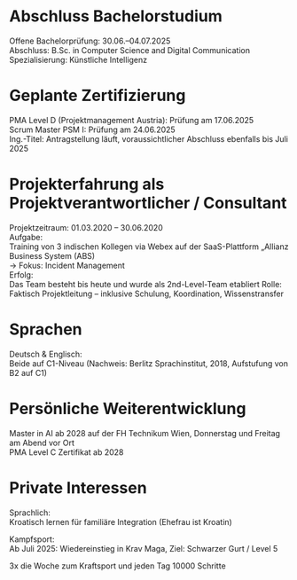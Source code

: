 # Abschluss Bachelorstudium<br/>
  Offene Bachelorprüfung: 30.06.–04.07.2025<br/>
  Abschluss: B.Sc. in Computer Science and Digital Communication<br/>
  Spezialisierung: Künstliche Intelligenz<br/>

# Geplante Zertifizierung<br/>
  PMA Level D (Projektmanagement Austria): Prüfung am 17.06.2025<br/>
  Scrum Master PSM I: Prüfung am 24.06.2025<br/>
  Ing.-Titel: Antragstellung läuft, voraussichtlicher Abschluss ebenfalls bis Juli 2025<br/>
  
# Projekterfahrung als Projektverantwortlicher / Consultant<br/>
  Projektzeitraum: 01.03.2020 – 30.06.2020<br/>
  Aufgabe:<br/>
  Training von 3 indischen Kollegen via Webex auf der SaaS-Plattform „Allianz Business System (ABS)<br/>
    → Fokus: Incident Management<br/>
  Erfolg:<br/>
  Das Team besteht bis heute und wurde als 2nd-Level-Team etabliert
  Rolle:
  Faktisch Projektleitung – inklusive Schulung, Koordination, Wissenstransfer

# Sprachen<br/>
  Deutsch & Englisch:<br/>
  Beide auf C1-Niveau (Nachweis: Berlitz Sprachinstitut, 2018, Aufstufung von B2 auf C1)<br/>
  
# Persönliche Weiterentwicklung<br/>

  Master in AI ab 2028 auf der FH Technikum Wien, Donnerstag und Freitag am Abend vor Ort<br/>
  PMA Level C Zertifikat ab 2028<br/>
  
# Private Interessen<br/>
  Sprachlich:<br/>
  Kroatisch lernen für familiäre Integration (Ehefrau ist Kroatin)<br/>

  Kampfsport:<br/>
  Ab Juli 2025: Wiedereinstieg in Krav Maga, Ziel: Schwarzer Gurt / Level 5<br/>

  3x die Woche zum Kraftsport und jeden Tag 10000 Schritte
